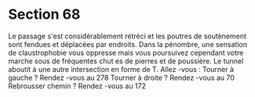 # Section 68

Le passage s'est considérablement rétréci et les poutres de
soutènement sont fendues et déplacées par endroits. Dans la
pénombre, une sensation de claustrophobie vous oppresse mais
vous poursuivez cependant votre marche sous de fréquentes chut es
de pierres et de poussière. Le tunnel aboutit à une autre intersection
en forme de T. Allez -vous :
Tourner à gauche ?       Rendez -vous au  278
Tourner à droite ?      Rendez -vous au  70
Rebrousser chemin ?       Rendez -vous au  172